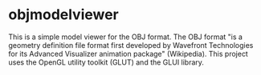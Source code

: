 objmodelviewer
==============


This is a simple model viewer for the OBJ format. The OBJ format "is a geometry definition file format first developed by Wavefront Technologies for its Advanced Visualizer animation package" (Wikipedia). This project uses the OpenGL utility toolkit (GLUT) and the GLUI library.